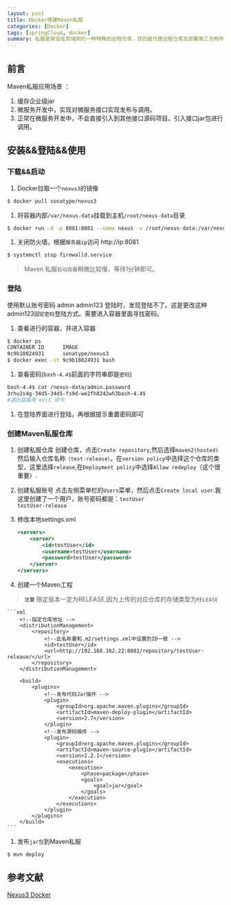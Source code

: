```yaml
---
layout: post
title: Docker搭建Maven私服
categories: [Docker]
tags: [springCloud, docker]
summary: 私服是架设在局域网的一种特殊的远程仓库，目的是代理远程仓库及部署第三方构件。
---
```


## 前言

Maven私服应用场景 ：
1. 缓存企业级jar
1. 微服务开发中，实现对微服务接口实现发布与调用。
1. 正常在微服务开发中，不会直接引入到其他接口源码项目。引入接口jar包进行调用。

## 安装&&登陆&&使用

### 下载&&启动
1. Docker拉取一个`nexus3`的镜像
```sh
$ docker pull sonatype/nexus3
```
1. 将容器内部`/var/nexus-data`挂载到主机`/root/nexus-data`目录
```sh
$ docker run -d -p 8081:8081 --name nexus -v /root/nexus-data:/var/nexus-data --restart=always sonatype/nexus3
```
1. 关闭防火墙，根据`服务器ip`访问 http://ip:8081
```sh
$ systemctl stop firewalld.service
```
> Maven 私服`启动容器`稍微比较慢，等待1分钟即可。

### 登陆
使用默认账号密码 admin admin123 登陆时，发现登陆不了。这是更改这种admin123`固定密码`登陆方式。需要进入容器里面寻找密码。
1. 查看进行的容器，并进入容器
```sh
$ docker ps
CONTAINER ID      IMAGE             
9c9b18024931      sonatype/nexus3    
$ docker exec -it 9c9b18024931 bash
```
1. 查看密码(`bash-4.4$`前面的字符串即是`密码`)
```sh
bash-4.4$ cat /nexus-data/admin.password
3rhu2s4g-34d5-34d5-fs9d-we2fh8242wh3bash-4.4$ 
#退出容器用 exit 命令
```
1. 在登陆界面进行登陆，再根据提示重置密码即可

### 创建Maven私服仓库

1. 创建私服仓库
创建仓库，点击`Create repository`,然后选择`maven2(hosted)`然后输入仓库名称`（test-release）`。在`version policy`中选择这个仓库的类型，这里选择`release`,在`Deployment policy`中选择`Allow redeploy`（这个很重要）.

1. 创建私服账号
点击左侧菜单栏的`Users`菜单，然后点击`Create local user`.我这里创建了一个用户，账号密码都是：`testUser`  
`testUser-release`

1. 修改本地settings.xml  
    ```xml
    <servers>
        <server>
            <id>testUser</id>
            <username>testUser</username>
            <password>testUser</password>
        </server>	
    </servers>
    ```
1. 创建一个Maven工程
> **`注意`** 限定版本一定为RELEASE,因为上传的对应仓库的存储类型为`RELEASE`  

    ```xml
        <!--指定仓库地址 -->
        <distributionManagement>
            <repository>
                <!--此名称要和.m2/settings.xml中设置的ID一致 -->
                <id>testUser</id>
                <url>http://192.168.162.22:8081/repository/testUser-release/</url>
            </repository>
        </distributionManagement>
    
        <build>
            <plugins>
                <!--发布代码Jar插件 -->
                <plugin>
                    <groupId>org.apache.maven.plugins</groupId>
                    <artifactId>maven-deploy-plugin</artifactId>
                    <version>2.7</version>
                </plugin>
                <!--发布源码插件 -->
                <plugin>
                    <groupId>org.apache.maven.plugins</groupId>
                    <artifactId>maven-source-plugin</artifactId>
                    <version>2.2.1</version>
                    <executions>
                        <execution>
                            <phase>package</phase>
                            <goals>
                                <goal>jar</goal>
                            </goals>
                        </execution>
                    </executions>
                </plugin>
            </plugins>
        </build>
    ```

1. 发布`jar包`到Maven私服
```sh
$ mvn deploy
```

## 参考文献
[Nexus3 Docker](https://hub.docker.com/r/sonatype/nexus3/)
